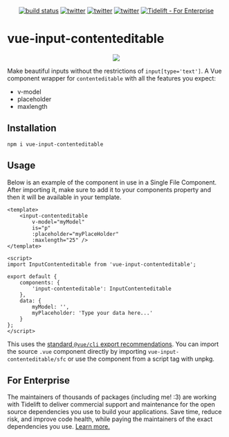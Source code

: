 <p align="center">
    <a href="https://github.com/Cobertos/vue-input-contenteditable/actions" target="_blank"><img alt="build status" src="https://github.com/Cobertos/vue-input-contenteditable/workflows/Package%20Tests/badge.svg"></a>
    <a href="https://www.npmjs.com/package/vue-input-contenteditable" target="_blank"><img alt="twitter" src="https://img.shields.io/npm/v/vue-input-contenteditable.svg"></a>
    <a href="https://twitter.com/cobertos" target="_blank"><img alt="twitter" src="https://img.shields.io/badge/twitter-%40cobertos-0084b4.svg"></a>
    <a href="https://cobertos.com" target="_blank"><img alt="twitter" src="https://img.shields.io/badge/website-cobertos.com-888888.svg"></a>
    <a href="https://tidelift.com/subscription/pkg/npm-vue-input-contenteditable?utm_source=npm-vue-input-contenteditable&utm_medium=referral&utm_campaign=readme" target="_blank"><img alt="Tidelift - For Enterprise" src="https://img.shields.io/static/v1?logo=data:image/png;base64,iVBORw0KGgoAAAANSUhEUgAAAA4AAAAMCAYAAABSgIzaAAAAAXNSR0IArs4c6QAAAARnQU1BAACxjwv8YQUAAAAJcEhZcwAADsMAAA7DAcdvqGQAAACjSURBVChTrZAxDoJAEEV3oNGCQk6ihYXH8hhehmt4DCoaGwsrE+L4f/LByboQC1/ymM2fmYRdc/chpbSDOSfVq2rkXuHTwG1Bk6Vew8UWboL8gxxmcaatzGyEz0mEDslLEo8zcFT+AXfu4RnyTHnu1V4GQwdVPhzvOGerYKiGF7iXPNdqL4OhDpJpkXRqz/BVc46qka+stPgTf128wUcms0BKbwwmZGRFmSUVAAAAAElFTkSuQmCC&message=For%20Enterprise&color=F6914D&label=%7F"></a>
</p>

# vue-input-contenteditable

<p align="center">
    <img src="https://github.com/Cobertos/vue-input-contenteditable/blob/master/media/vue-input-contenteditable.gif?raw=true">
</p>

Make beautiful inputs without the restrictions of `input[type='text']`. A Vue component wrapper for `contenteditable` with all the features you expect:

 * v-model
 * placeholder
 * maxlength


## Installation

`npm i vue-input-contenteditable`

## Usage

Below is an example of the component in use in a Single File Component. After importing it, make sure to add it to your components property and then it will be available in your template.

```
<template>
    <input-contenteditable
        v-model="myModel"
        is="p"
        :placeholder="myPlaceHolder"
        :maxlength="25" />
</template>

<script>
import InputContenteditable from 'vue-input-contenteditable';

export default {
    components: {
        'input-contenteditable': InputContenteditable
    },
    data: {
        myModel: '',
        myPlaceholder: 'Type your data here...'
    }
};
</script>
```

This uses the [standard `@vue/cli` export recommendations](https://vuejs.org/v2/cookbook/packaging-sfc-for-npm.html). You can import the source `.vue` component directly by importing `vue-input-contenteditable/sfc` or use the component from a script tag with unpkg. 

## For Enterprise

The maintainers of thousands of packages (including me! :3) are working with Tidelift to deliver commercial support and maintenance for the open source dependencies you use to build your applications. Save time, reduce risk, and improve code health, while paying the maintainers of the exact dependencies you use. [Learn more.](https://tidelift.com/subscription/pkg/npm-vue-input-contenteditable?utm_source=npm-vue-input-contenteditable&utm_medium=referral&utm_campaign=readme)
